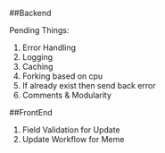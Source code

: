 ##Backend

Pending Things:
1. Error Handling
2. Logging
3. Caching
4. Forking based on cpu
5. If already exist then send back error
6. Comments  & Modularity


##FrontEnd
1. Field Validation for Update
2. Update Workflow for Meme